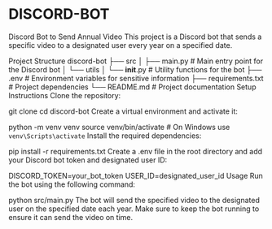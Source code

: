 # DISCORD-BOT
Discord Bot to Send Annual Video
This project is a Discord bot that sends a specific video to a designated user every year on a specified date.

Project Structure
discord-bot
├── src
│   ├── main.py          # Main entry point for the Discord bot
│   └── utils
│       └── __init__.py  # Utility functions for the bot
├── .env                 # Environment variables for sensitive information
├── requirements.txt     # Project dependencies
└── README.md            # Project documentation
Setup Instructions
Clone the repository:

git clone <repository-url>
cd discord-bot
Create a virtual environment and activate it:

python -m venv venv
source venv/bin/activate  # On Windows use `venv\Scripts\activate`
Install the required dependencies:

pip install -r requirements.txt
Create a .env file in the root directory and add your Discord bot token and designated user ID:

DISCORD_TOKEN=your_bot_token
USER_ID=designated_user_id
Usage
Run the bot using the following command:

python src/main.py
The bot will send the specified video to the designated user on the specified date each year. Make sure to keep the bot running to ensure it can send the video on time.
